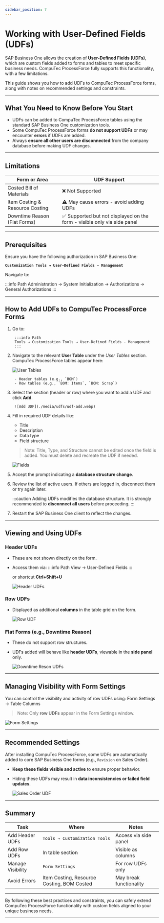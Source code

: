 ```yaml
---
sidebar_position: 7
---
```


# Working with User-Defined Fields (UDFs)

SAP Business One allows the creation of **User-Defined Fields (UDFs)**, which are custom fields added to forms and tables to meet specific business needs. CompuTec ProcessForce fully supports this functionality, with a few limitations.

This guide shows you how to add UDFs to CompuTec ProcessForce forms, along with notes on recommended settings and constraints.

---

## What You Need to Know Before You Start

- UDFs can be added to CompuTec ProcessForce tables using the standard SAP Business One customization tools.
- Some CompuTec ProcessForce forms **do not support UDFs** or may encounter **errors** if UDFs are added.
- Always **ensure all other users are disconnected** from the company database before making UDF changes.

---

## Limitations

| Form or Area | UDF Support |
|--------------|-------------|
| Costed Bill of Materials | ❌ Not Supported |
| Item Costing & Resource Costing | ⚠️ May cause errors - avoid adding UDFs |
| Downtime Reason (Flat Forms) | ✅ Supported but not displayed on the form - visible only via side panel |

---

## Prerequisites

Ensure you have the following authorization in SAP Business One:

**`Customization Tools → User-Defined Fields - Management`**

Navigate to:

:::info Path
Administration → System Initialization → Authorizations → General Authorizations
:::

---

## How to Add UDFs to CompuTec ProcessForce Forms

1. Go to:

        :::info Path
        Tools → Customization Tools → User-Defined Fields - Management
        :::

2. Navigate to the relevant **User Table** under the *User Tables* section. CompuTec ProcessForce tables appear here:

    ![User Tables](./media/udfs/udf-tables.webp)

        - Header tables (e.g., `BOM`)
        - Row tables (e.g., `BOM: Items`, `BOM: Scrap`)

3. Select the section (header or row) where you want to add a UDF and click **Add**.

        ![Add UDF](./media/udfs/udf-add.webp)

4. Fill in required UDF details like:

    - Title
    - Description
    - Data type
    - Field structure

    >Note: Title, Type, and Structure cannot be edited once the field is added. You must delete and recreate the UDF if needed.

    ![Fields](./media/udfs/field-data-add.webp)

5. Accept the prompt indicating a **database structure change**.

6. Review the list of active users. If others are logged in, disconnect them or try again later.

    :::caution
    Adding UDFs modifies the database structure. It is strongly recommended to **disconnect all users** before proceeding.
    :::

7. Restart the SAP Business One client to reflect the changes.

---

## Viewing and Using UDFs

### Header UDFs

- These are not shown directly on the form.
- Access them via:
    :::info Path
    View → User-Defined Fields
    :::

    or shortcut **Ctrl+Shift+U**

    ![Header UDFs](./media/udfs/udfs-header.webp)

### Row UDFs

- Displayed as additional **columns** in the table grid on the form.

    ![Row UDF](./media/udfs/udf-row-test.webp)

### Flat Forms (e.g., Downtime Reason)

- These do not support row structures.
- UDFs added will behave like **header UDFs**, viewable in the **side panel** only.

    ![Downtime Reson UDFs](./media/udfs/udfs-downtime-reason.webp)

---

## Managing Visibility with Form Settings

You can control the visibility and activity of row UDFs using: Form Settings → Table Columns

> Note: Only **row UDFs** appear in the Form Settings window.

  ![Form Settings](./media/udfs/udfs-form-settings.webp)

---

## Recommended Settings

After installing CompuTec ProcessForce, some UDFs are automatically added to core SAP Business One forms (e.g., `Revision` on Sales Order).

- **Keep these fields visible and active** to ensure proper behavior.
- Hiding these UDFs may result in **data inconsistencies or failed field updates**.

  ![Sales Order UDF](./media/udfs/udfs-sales-order.webp)

---

## Summary

| Task | Where | Notes |
|------|-------|-------|
| Add Header UDFs | `Tools → Customization Tools` | Access via side panel |
| Add Row UDFs | In table section | Visible as columns |
| Manage Visibility | `Form Settings` | For row UDFs only |
| Avoid Errors | Item Costing, Resource Costing, BOM Costed | May break functionality |

---

By following these best practices and constraints, you can safely extend CompuTec ProcessForce functionality with custom fields aligned to your unique business needs.

---
